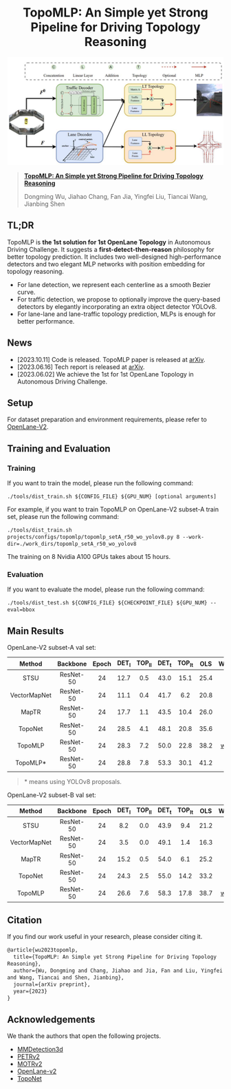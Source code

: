 <div align="center">
<h1>
<b>
TopoMLP: An Simple yet Strong Pipeline for Driving Topology Reasoning</b>
</h1>
</div>

<p align="center"><img src="./figs/method.jpg" width="800"/></p>

> **[TopoMLP: An Simple yet Strong Pipeline for Driving Topology Reasoning](https://arxiv.org/abs/2310.06753)**
>
> Dongming Wu, Jiahao Chang, Fan Jia, Yingfei Liu, Tiancai Wang, Jianbing Shen

## TL;DR
TopoMLP is **the 1st solution for 1st OpenLane Topology** in Autonomous Driving Challenge.
It suggests a **first-detect-then-reason** philosophy for
better topology prediction. 
It includes two well-designed high-performance detectors and two elegant MLP networks with position
embedding for topology reasoning.


- For lane detection, we represent each centerline as a smooth
Bezier curve.
- For traffic detection, we propose to optionally improve the query-based
detectors by elegantly incorporating an extra object detector YOLOv8.
- For lane-lane and lane-traffic topology prediction, MLPs is enough for better performance.

## News

- [2023.10.11] Code is released. TopoMLP paper is released at [arXiv](https://arxiv.org/abs/2310.06753).
- [2023.06.16] Tech report is released at [arXiv](https://arxiv.org/pdf/2306.09590.pdf).
- [2023.06.02] We achieve the 1st for 1st OpenLane Topology in Autonomous Driving Challenge.

## Setup

For dataset preparation and environment requirements, please refer to [OpenLane-V2](https://github.com/OpenDriveLab/OpenLane-V2/blob/master/docs/getting_started.md#download-data).

## Training and Evaluation

### Training
If you want to train the model, please run the following command:
```shell
./tools/dist_train.sh ${CONFIG_FILE} ${GPU_NUM} [optional arguments]
```
For example, if you want to train TopoMLP on OpenLane-V2 subset-A train set, please run the following command:
```shell
./tools/dist_train.sh projects/configs/topomlp/topomlp_setA_r50_wo_yolov8.py 8 --work-dir=./work_dirs/topomlp_setA_r50_wo_yolov8
```
The training on 8 Nvidia A100 GPUs takes about 15 hours.

### Evaluation

If you want to evaluate the model, please run the following command:
```shell
./tools/dist_test.sh ${CONFIG_FILE} ${CHECKPOINT_FILE} ${GPU_NUM} --eval=bbox
```



## Main Results

OpenLane-V2 subset-A val set:

|    Method    |  Backbone | Epoch | DET<sub>l</sub> | TOP<sub>ll</sub> | DET<sub>t</sub> | TOP<sub>lt</sub> | OLS  |                                                                                                    Weight/Log                                                                                                    |
|:------------:|:---------:|:-----:|:---------------:|:----------------:|:---------------:|:----------------:|:----:|:----------------------------------------------------------------------------------------------------------------------------------------------------------------------------------------------------------------:|
|     STSU     | ResNet-50 |  24   |      12.7       |       0.5        |      43.0       |       15.1       | 25.4 |                                                                                                        -                                                                                                         |
| VectorMapNet | ResNet-50 |  24   |      11.1       |       0.4        |      41.7       |       6.2        | 20.8 |                                                                                                        -                                                                                                         |
|    MapTR     | ResNet-50 |  24   |      17.7       |       1.1        |      43.5       |       10.4       | 26.0 |                                                                      -                                                                                                                                           |
|   TopoNet    | ResNet-50 |  24   |      28.5       |       4.1        |      48.1       |       20.8       | 35.6 |                                                                                                        -                                                                                                         |
|   TopoMLP    | ResNet-50 |  24   |      28.3       |       7.2        |      50.0       |       22.8       | 38.2 | [weight](https://github.com/wudongming97/TopoMLP/releases/download/v1.0/topomlp_setA_r50_wo_yolov8_e24.pth)/[log](https://github.com/wudongming97/TopoMLP/releases/download/v1.0/topomlp_setA_r50_wo_yolov8.log) |
|   TopoMLP*   | ResNet-50 |  24   |      28.8       |       7.8        |      53.3       |       30.1       | 41.2 ||

> $*$ means using YOLOv8 proposals.

OpenLane-V2 subset-B val set:

|    Method    |  Backbone | Epoch | DET<sub>l</sub> | TOP<sub>ll</sub> | DET<sub>t</sub> | TOP<sub>lt</sub> | OLS  |                                                                                                    Weight/Log                                                                                                    |
|:------------:|:---------:|:-----:|:---------------:|:----------------:|:---------------:|:----------------:|:----:|:----------------------------------------------------------------------------------------------------------------------------------------------------------------------------------------------------------------:|
|     STSU     | ResNet-50 |  24   |       8.2       |       0.0        |      43.9       |       9.4        | 21.2 |                                                                                                        -                                                                                                         |
| VectorMapNet | ResNet-50 |  24   |       3.5       |       0.0        |      49.1       |       1.4        | 16.3 |                                                                                                        -                                                                                                         |
|    MapTR     | ResNet-50 |  24   |      15.2       |       0.5        |      54.0       |       6.1        | 25.2 |                                                                   -                                                                                                                                              |
|   TopoNet    | ResNet-50 |  24   |      24.3       |       2.5        |      55.0       |       14.2       | 33.2 |                                                                                                        -                                                                                                         |
|   TopoMLP    | ResNet-50 |  24   |      26.6       |       7.6        |      58.3       |       17.8       | 38.7 | [weight](https://github.com/wudongming97/TopoMLP/releases/download/v1.0/topomlp_setB_r50_wo_yolov8_e24.pth)/[log](https://github.com/wudongming97/TopoMLP/releases/download/v1.0/topomlp_setB_r50_wo_yolov8.log) |



## Citation
If you find our work useful in your research, please consider citing it.

```
@article{wu2023topomlp,
  title={TopoMLP: An Simple yet Strong Pipeline for Driving Topology Reasoning},
  author={Wu, Dongming and Chang, Jiahao and Jia, Fan and Liu, Yingfei and Wang, Tiancai and Shen, Jianbing},
  journal={arXiv preprint},
  year={2023}
}
```


## Acknowledgements
We thank the authors that open the following projects. 
- [MMDetection3d](https://github.com/open-mmlab/mmdetection3d)
- [PETRv2](https://github.com/megvii-research/PETR)
- [MOTRv2](https://github.com/megvii-research/MOTRv2)
- [OpenLane-v2](https://github.com/OpenDriveLab/OpenLane-V2)
- [TopoNet](https://github.com/OpenDriveLab/TopoNet)






